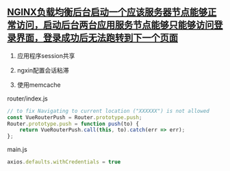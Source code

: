 ## [NGINX负载均衡后台启动一个应该服务器节点能够正常访问，启动后台两台应用服务节点能够只能够访问登录界面，登录成功后无法跑转到下一个页面](https://segmentfault.com/q/1010000000603900)

1. 应用程序session共享

2. ngxin配置会话粘滞
3. 使用memcache





router/index.js

```js
// to fix Navigating to current location ("XXXXXX") is not allowed
const VueRouterPush = Router.prototype.push;
Router.prototype.push = function push(to) {
    return VueRouterPush.call(this, to).catch(err => err);
};
```



main.js

```js
axios.defaults.withCredentials = true
```

